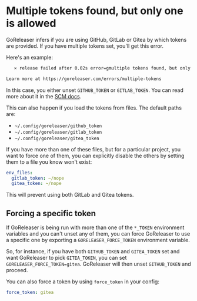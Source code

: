# Multiple tokens found, but only one is allowed

GoReleaser infers if you are using GitHub, GitLab or Gitea by which tokens are provided.
If you have multiple tokens set, you'll get this error.

Here's an example:

```sh
   ⨯ release failed after 0.02s error=gmultiple tokens found, but only one is allowed: GITHUB_TOKEN, GITLAB_TOKEN

Learn more at https://goreleaser.com/errors/multiple-tokens
```

In this case, you either unset `GITHUB_TOKEN` or `GITLAB_TOKEN`.
You can read more about it in the [SCM docs](../scm/github.md).

This can also happen if you load the tokens from files.
The default paths are:

- `~/.config/goreleaser/github_token`
- `~/.config/goreleaser/gitlab_token`
- `~/.config/goreleaser/gitea_token`

If you have more than one of these files, but for a particular project, you want
to force one of them, you can explicitly disable the others by setting them to a
file you know won't exist:

```yaml title=".goreleaser.yaml"
env_files:
  gitlab_token: ~/nope
  gitea_token: ~/nope
```

This will prevent using both GitLab and Gitea tokens.

## Forcing a specific token

If GoReleaser is being run with more than one of the `*_TOKEN` environment
variables and you can't unset any of them, you can force GoReleaser to use a
specific one by exporting a `GORELEASER_FORCE_TOKEN` environment variable.

So, for instance, if you have both `GITHUB_TOKEN` and `GITEA_TOKEN` set and want
GoReleaser to pick `GITEA_TOKEN`, you can set `GORELEASER_FORCE_TOKEN=gitea`.
GoReleaser will then unset `GITHUB_TOKEN` and proceed.

You can also force a token by using `force_token` in your config:

```yaml title=".goreleaser.yaml"
force_token: gitea
```
